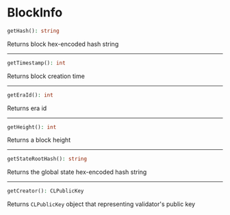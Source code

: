 # BlockInfo

```php
getHash(): string
```
Returns block hex-encoded hash string

---
```php
getTimestamp(): int
```
Returns block creation time

---
```php
getEraId(): int
```
Returns era id

---
```php
getHeight(): int
```
Returns a block height

---
```php
getStateRootHash(): string
```
Returns the global state hex-encoded hash string

---
```php
getCreator(): CLPublicKey
```
Returns `CLPublicKey` object that representing validator's public key
